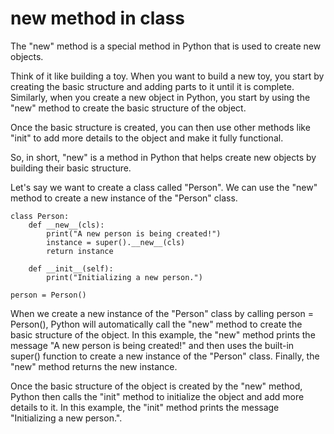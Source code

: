 # __new__ method in class

The "new" method is a special method in Python that is used to create new objects.

Think of it like building a toy. When you want to build a new toy, you start by creating the basic structure and adding parts to it until it is complete. Similarly, when you create a new object in Python, you start by using the "new" method to create the basic structure of the object.

Once the basic structure is created, you can then use other methods like "init" to add more details to the object and make it fully functional.

So, in short, "new" is a method in Python that helps create new objects by building their basic structure.

Let's say we want to create a class called "Person". We can use the "new" method to create a new instance of the "Person" class.

```
class Person:
    def __new__(cls):
        print("A new person is being created!")
        instance = super().__new__(cls)
        return instance

    def __init__(self):
        print("Initializing a new person.")

person = Person()
```

When we create a new instance of the "Person" class by calling person = Person(), Python will automatically call the "new" method to create the basic structure of the object. In this example, the "new" method prints the message "A new person is being created!" and then uses the built-in super() function to create a new instance of the "Person" class. Finally, the "new" method returns the new instance.

Once the basic structure of the object is created by the "new" method, Python then calls the "init" method to initialize the object and add more details to it. In this example, the "init" method prints the message "Initializing a new person.".
